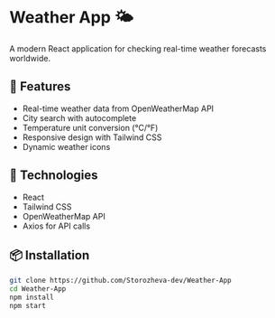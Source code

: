 # Weather App 🌤️

A modern React application for checking real-time weather forecasts worldwide.

## 🌟 Features
- Real-time weather data from OpenWeatherMap API
- City search with autocomplete
- Temperature unit conversion (°C/°F)
- Responsive design with Tailwind CSS
- Dynamic weather icons

## 🚀 Technologies
- React
- Tailwind CSS
- OpenWeatherMap API
- Axios for API calls

## 📦 Installation
```bash
git clone https://github.com/Storozheva-dev/Weather-App
cd Weather-App
npm install
npm start
